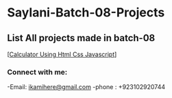 # Saylani-Batch-08-Projects
 
## List All projects made in batch-08
[<a href="https://darkcodexpch.github.io/Saylani-Batch-08-Projects/Calculator/" target="_blank">Calculator Using Html Css Javascript</a>]
 <!-- <li><a href="https://darkcodexpch.github.io/Saylani-Batch-08-Projects/slider/" target="_blank">Normal Slider Using Html Css Javascript</a></li>
 <li><a href="https://darkcodexpch.github.io/Saylani-Batch-08-Projects/hexcodeGenerator/" target="_blank">Hex Code Generator Using Html Css Javascript</a></li>
  <li><a href="https://darkcodexpch.github.io/Saylani-Batch-08-Projects/rock-paper-game/" target="_blank">Rock Paper Sizer Game Using Html Tailwind-Css Javascript</a></li>
  <li><a href="https://darkcodexpch.github.io/Saylani-Batch-08-Projects/digital-clock/" target="_blank">Digital Clock</a></li>

<p align="left">
<a href="https://twitter.com/here_darkcode" target="blank"><img align="center" src="https://raw.githubusercontent.com/rahuldkjain/github-profile-readme-generator/master/src/images/icons/Social/twitter.svg" alt="here_darkcode" height="30" width="40" /></a>
<a href="https://linkedin.com/in/thekamranahmedsiddiqui" target="blank"><img align="center" src="https://raw.githubusercontent.com/rahuldkjain/github-profile-readme-generator/master/src/images/icons/Social/linked-in-alt.svg" alt="thekamranahmedsiddiqui" height="30" width="40" /></a>
<a href="https://fb.com/darkcodexpch" target="blank"><img align="center" src="https://raw.githubusercontent.com/rahuldkjain/github-profile-readme-generator/master/src/images/icons/Social/facebook.svg" alt="darkcodexpch" height="30" width="40" /></a>
<a href="https://instagram.com/this_coder_is_alive" target="blank"><img align="center" src="https://raw.githubusercontent.com/rahuldkjain/github-profile-readme-generator/master/src/images/icons/Social/instagram.svg" alt="this_coder_is_alive" height="30" width="40" /></a>
</p>-->
 ### Connect with me:
-Email: ikamihere@gmail.com
-phone : +923102920744

